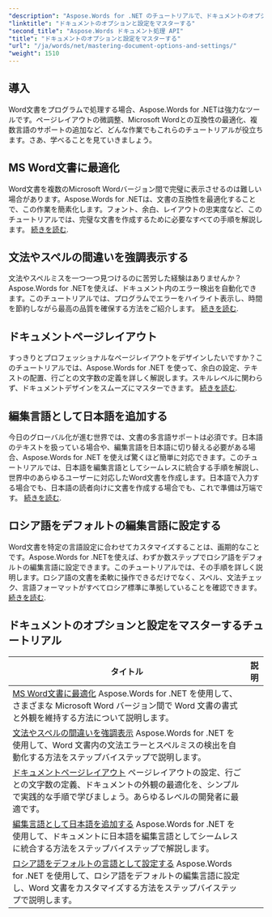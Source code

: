 ```yaml
---
"description": "Aspose.Words for .NET のチュートリアルで、ドキュメントのオプションと設定をマスターしましょう。Word への最適化、文法チェック、ページレイアウト、編集言語について学習できます。"
"linktitle": "ドキュメントのオプションと設定をマスターする"
"second_title": "Aspose.Words ドキュメント処理 API"
"title": "ドキュメントのオプションと設定をマスターする"
"url": "/ja/words/net/mastering-document-options-and-settings/"
"weight": 1510
---
```


## 導入

Word文書をプログラムで処理する場合、Aspose.Words for .NETは強力なツールです。ページレイアウトの微調整、Microsoft Wordとの互換性の最適化、複数言語のサポートの追加など、どんな作業でもこれらのチュートリアルが役立ちます。さあ、学べることを見ていきましょう。

## MS Word文書に最適化
Word文書を複数のMicrosoft Wordバージョン間で完璧に表示させるのは難しい場合があります。Aspose.Words for .NETは、文書の互換性を最適化することで、この作業を簡素化します。フォント、余白、レイアウトの忠実度など、このチュートリアルでは、完璧な文書を作成するために必要なすべての手順を解説します。 [続きを読む](./optimize-for-ms-word-document/).

## 文法やスペルの間違いを強調表示する
文法やスペルミスを一つ一つ見つけるのに苦労した経験はありませんか？Aspose.Words for .NETを使えば、ドキュメント内のエラー検出を自動化できます。このチュートリアルでは、プログラムでエラーをハイライト表示し、時間を節約しながら最高の品質を確保する方法をご紹介します。 [続きを読む](./highlight-grammatical-and-spelling-errors/).

## ドキュメントページレイアウト
すっきりとプロフェッショナルなページレイアウトをデザインしたいですか？このチュートリアルでは、Aspose.Words for .NET を使って、余白の設定、テキストの配置、行ごとの文字数の定義を詳しく解説します。スキルレベルに関わらず、ドキュメントデザインをスムーズにマスターできます。 [続きを読む](./document-page-layout/).

## 編集言語として日本語を追加する
今日のグローバル化が進む世界では、文書の多言語サポートは必須です。日本語のテキストを扱っている場合や、編集言語を日本語に切り替える必要がある場合、Aspose.Words for .NET を使えば驚くほど簡単に対応できます。このチュートリアルでは、日本語を編集言語としてシームレスに統合する手順を解説し、世界中のあらゆるユーザーに対応したWord文書を作成します。日本語で入力する場合でも、日本語の読者向けに文書を作成する場合でも、これで準備は万端です。 [続きを読む](./adding-japanese-as-editing-languages/).

## ロシア語をデフォルトの編集言語に設定する
Word文書を特定の言語設定に合わせてカスタマイズすることは、画期的なことです。Aspose.Words for .NETを使えば、わずか数ステップでロシア語をデフォルトの編集言語に設定できます。このチュートリアルでは、その手順を詳しく説明します。ロシア語の文書を柔軟に操作できるだけでなく、スペル、文法チェック、言語フォーマットがすべてロシア標準に準拠していることを確認できます。 [続きを読む](./set-russian-as-default-edit-language/).


 ## ドキュメントのオプションと設定をマスターするチュートリアル
| タイトル | 説明 |
| --- | --- |
| [MS Word文書に最適化](./optimize-for-ms-word-document/) Aspose.Words for .NET を使用して、さまざまな Microsoft Word バージョン間で Word 文書の書式と外観を維持する方法について説明します。 |
| [文法やスペルの間違いを強調表示](./highlight-grammatical-and-spelling-errors/) Aspose.Words for .NET を使用して、Word 文書内の文法エラーとスペルミスの検出を自動化する方法をステップバイステップで説明します。 |
| [ドキュメントページレイアウト](./document-page-layout/) ページレイアウトの設定、行ごとの文字数の定義、ドキュメントの外観の最適化を、シンプルで実践的な手順で学びましょう。あらゆるレベルの開発者に最適です。 |
| [編集言語として日本語を追加する](./adding-japanese-as-editing-languages/) Aspose.Words for .NET を使用して、ドキュメントに日本語を編集言語としてシームレスに統合する方法をステップバイステップで解説します。 |
| [ロシア語をデフォルトの言語として設定する](./set-russian-as-default-edit-language/) Aspose.Words for .NET を使用して、ロシア語をデフォルトの編集言語に設定し、Word 文書をカスタマイズする方法をステップバイステップで説明します。 |